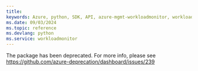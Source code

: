 ```yaml
---
title: 
keywords: Azure, python, SDK, API, azure-mgmt-workloadmonitor, workloadmonitor
ms.date: 09/03/2024
ms.topic: reference
ms.devlang: python
ms.service: workloadmonitor
---
```

The package has been deprecated. For more info, please see https://github.com/azure-deprecation/dashboard/issues/239

